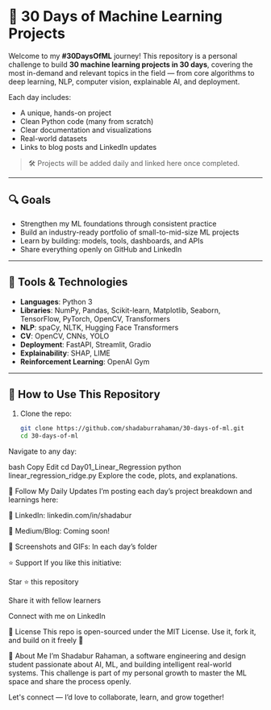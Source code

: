 # 🧠 30 Days of Machine Learning Projects

Welcome to my **#30DaysOfML** journey! This repository is a personal challenge to build **30 machine learning projects in 30 days**, covering the most in-demand and relevant topics in the field — from core algorithms to deep learning, NLP, computer vision, explainable AI, and deployment.

Each day includes:
- A unique, hands-on project
- Clean Python code (many from scratch)
- Clear documentation and visualizations
- Real-world datasets
- Links to blog posts and LinkedIn updates
> 🛠️ Projects will be added daily and linked here once completed.

---

## 🔍 Goals

- Strengthen my ML foundations through consistent practice
- Build an industry-ready portfolio of small-to-mid-size ML projects
- Learn by building: models, tools, dashboards, and APIs
- Share everything openly on GitHub and LinkedIn

---

## 🧰 Tools & Technologies

- **Languages**: Python 3  
- **Libraries**: NumPy, Pandas, Scikit-learn, Matplotlib, Seaborn, TensorFlow, PyTorch, OpenCV, Transformers  
- **NLP**: spaCy, NLTK, Hugging Face Transformers  
- **CV**: OpenCV, CNNs, YOLO  
- **Deployment**: FastAPI, Streamlit, Gradio  
- **Explainability**: SHAP, LIME  
- **Reinforcement Learning**: OpenAI Gym  

---

## 📌 How to Use This Repository

1. Clone the repo:

   ```bash
   git clone https://github.com/shadaburrahaman/30-days-of-ml.git
   cd 30-days-of-ml
Navigate to any day:

bash
Copy
Edit
cd Day01_Linear_Regression
python linear_regression_ridge.py
Explore the code, plots, and explanations.

🔗 Follow My Daily Updates
I’m posting each day’s project breakdown and learnings here:

🔗 LinkedIn: linkedin.com/in/shadabur

📝 Medium/Blog: Coming soon!

📸 Screenshots and GIFs: In each day’s folder

⭐️ Support
If you like this initiative:

Star ⭐ this repository

Share it with fellow learners

Connect with me on LinkedIn

📜 License
This repo is open-sourced under the MIT License. Use it, fork it, and build on it freely 🚀

👋 About Me
I’m Shadabur Rahaman, a software engineering and design student passionate about AI, ML, and building intelligent real-world systems. This challenge is part of my personal growth to master the ML space and share the process openly.

Let's connect — I’d love to collaborate, learn, and grow together!


